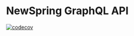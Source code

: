 # NewSpring GraphQL API
[![codecov](https://codecov.io/gh/NewSpring/crete/branch/develop/graph/badge.svg)](https://codecov.io/gh/NewSpring/crete)
